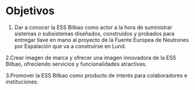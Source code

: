# Objetivos

1. Dar a conocer la ESS Bilbao como actor a la hora de suministrar sistemas o subsistemas diseñados, construidos y probados para entregar llave en mano al proyecto de la Fuente Europea de Neutrones por Espalación que va a construirse en Lund.

2.Crear imagen de marca y ofrecer una imagen innovadora de la ESS Bilbao, ofreciendo servicios y funcionalidades atractivas. 

3.Promover la ESS Bilbao como producto de interés para colaboradores e instituciones.